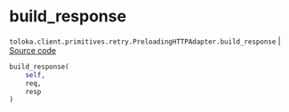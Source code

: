 # build_response
`toloka.client.primitives.retry.PreloadingHTTPAdapter.build_response` | [Source code](https://github.com/Toloka/toloka-kit/blob/v0.1.24/src/client/primitives/retry.py#L110)

```python
build_response(
    self,
    req,
    resp
)
```

